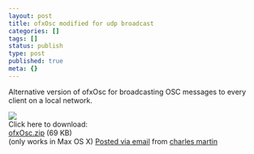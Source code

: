 ```yaml
---
layout: post
title: ofxOsc modified for udp broadcast
categories: []
tags: []
status: publish
type: post
published: true
meta: {}
---
```




Alternative version of ofxOsc for broadcasting OSC messages to every client on a local network.


[![](http://posterous.com/images/filetypes/zip.png)](http://posterous.com/getfile/files.posterous.com/charlesmartin/Dk8mHgNMvyP7NfaoD4NqOOvcG8PNbFmH107TRPNrW2mJzTznkfRS3w7PPuPv/ofxOsc.zip)       
Click here to download:       
[ofxOsc.zip](http://posterous.com/getfile/files.posterous.com/charlesmartin/Dk8mHgNMvyP7NfaoD4NqOOvcG8PNbFmH107TRPNrW2mJzTznkfRS3w7PPuPv/ofxOsc.zip) 
(69 KB)      
(only works in Max OS X) 
[Posted via email](http://posterous.com)  from 
[charles martin](http://charlesmartin.posterous.com/ofxosc-modified-for-udp-broadcast)
